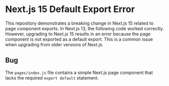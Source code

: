 # Next.js 15 Default Export Error

This repository demonstrates a breaking change in Next.js 15 related to page component exports.  In Next.js 13, the following code worked correctly. However, upgrading to Next.js 15 results in an error because the page component is not exported as a default export. This is a common issue when upgrading from older versions of Next.js.

## Bug
The `pages/index.js` file contains a simple Next.js page component that lacks the required `export default` statement.